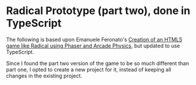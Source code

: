 # Radical Prototype (part two), done in TypeScript

The following is based upon Emanuele Feronato's [Creation of an HTML5 game like Radical using Phaser and Arcade Physics](http://www.emanueleferonato.com/2015/11/13/creation-of-an-html5-game-like-radical-using-phaser-and-arcade-physics-step-1/), but updated to use TypeScript.

Since I found the part two version of the game to be so much different than part one, I opted to create a new project for it, instead of keeping all changes in the existing project.